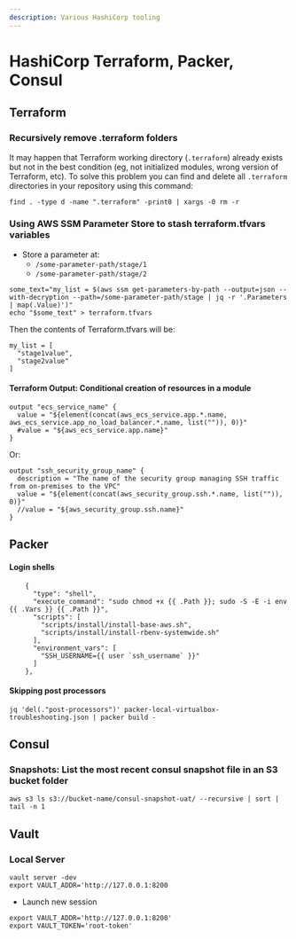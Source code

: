 ```yaml
---
description: Various HashiCorp tooling
---
```


# HashiCorp Terraform, Packer, Consul

## Terraform <a href="terraform" id="terraform"></a>

### Recursively remove .terraform folders

It may happen that Terraform working directory (`.terraform`) already exists but not in the best condition (eg, not initialized modules, wrong version of Terraform, etc). To solve this problem you can find and delete all `.terraform` directories in your repository using this command:

```
find . -type d -name ".terraform" -print0 | xargs -0 rm -r
```

### Using AWS SSM Parameter Store to stash terraform.tfvars variables

* Store a parameter at:
  * `/some-parameter-path/stage/1`
  * `/some-parameter-path/stage/2`

```
some_text="my_list = $(aws ssm get-parameters-by-path --output=json --with-decryption --path=/some-parameter-path/stage | jq -r '.Parameters | map(.Value)')"
echo "$some_text" > terraform.tfvars 
```

Then the contents of Terraform.tfvars will be:

```
my_list = [
  "stage1value",
  "stage2value"
]
```

#### Terraform Output: Conditional creation of resources in a module

```
output "ecs_service_name" {
  value = "${element(concat(aws_ecs_service.app.*.name, aws_ecs_service.app_no_load_balancer.*.name, list("")), 0)}"
  #value = "${aws_ecs_service.app.name}"
}
```

Or:

```
output "ssh_security_group_name" {
  description = "The name of the security group managing SSH traffic from on-premises to the VPC"
  value = "${element(concat(aws_security_group.ssh.*.name, list("")), 0)}"
  //value = "${aws_security_group.ssh.name}"
}

```

## Packer <a href="packer" id="packer"></a>

#### Login shells

```
    {
      "type": "shell",
      "execute_command": "sudo chmod +x {{ .Path }}; sudo -S -E -i env {{ .Vars }} {{ .Path }}",
      "scripts": [
        "scripts/install/install-base-aws.sh",
        "scripts/install/install-rbenv-systemwide.sh"
      ],
      "environment_vars": [
        "SSH_USERNAME={{ user `ssh_username` }}"
      ]
    },
```

#### Skipping post processors

```
jq 'del(."post-processors")' packer-local-virtualbox-troubleshooting.json | packer build -
```

## Consul

### Snapshots: List the most recent consul snapshot file in an S3 bucket folder

```
aws s3 ls s3://bucket-name/consul-snapshot-uat/ --recursive | sort | tail -n 1
```

## Vault

### Local Server

```
vault server -dev
export VAULT_ADDR='http://127.0.0.1:8200

```

* Launch new session

```
export VAULT_ADDR='http://127.0.0.1:8200'
export VAULT_TOKEN='root-token'
```
